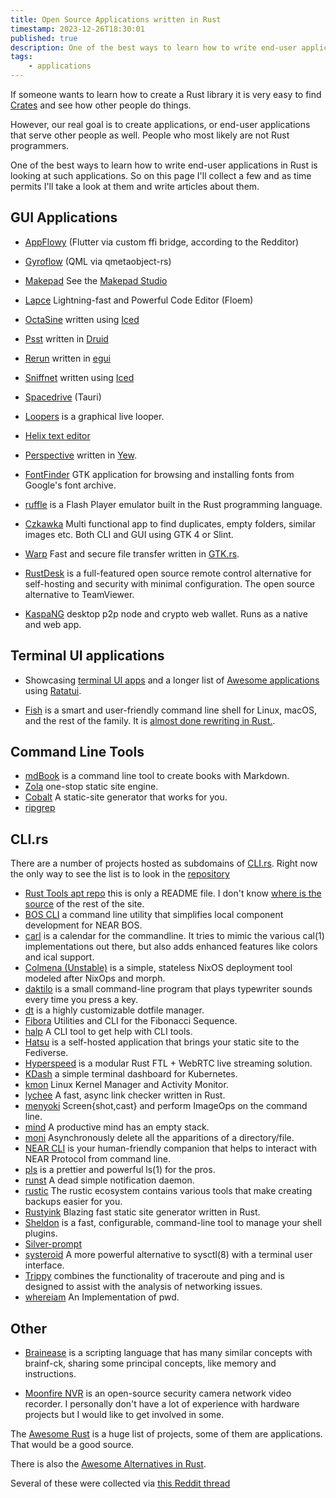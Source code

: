 ```yaml
---
title: Open Source Applications written in Rust
timestamp: 2023-12-26T18:30:01
published: true
description: One of the best ways to learn how to write end-user applications in Rust is looking at such applications.
tags:
    - applications
---
```


If someone wants to learn how to create a Rust library it is very easy to find [Crates](https://crates.io/) and see how other people do things.

However, our real goal is to create applications, or end-user applications that serve other people as well. People who most likely are not Rust programmers.

One of the best ways to learn how to write end-user applications in Rust is looking at such applications. So on this page I'll collect a few
and as time permits I'll take a look at them and write articles about them.

## GUI Applications

* [AppFlowy](https://appflowy.io/) (Flutter via custom ffi bridge, according to the Redditor)
* [Gyroflow](https://gyroflow.xyz/) (QML via qmetaobject-rs)
* [Makepad](https://makepad.nl/) See  the [Makepad Studio](https://makepad.dev/)
* [Lapce](https://lapce.dev/) Lightning-fast and Powerful Code Editor  (Floem)
* [OctaSine](https://www.octasine.com/) written using [Iced](https://iced.rs/)
* [Psst](https://github.com/jpochyla/psst) written in [Druid](https://linebender.org/druid/)
* [Rerun](https://www.rerun.io/) written in [egui](https://www.egui.rs/)
* [Sniffnet](https://sniffnet.net/) written using [Iced](https://iced.rs/)
* [Spacedrive](https://www.spacedrive.com/) (Tauri)
* [Loopers](https://github.com/mwylde/loopers) is a graphical live looper.
* [Helix text editor](https://helix-editor.com/)
* [Perspective](https://perspective.finos.org/) written in [Yew](https://yew.rs/).
* [FontFinder](https://github.com/mmstick/fontfinder) GTK application for browsing and installing fonts from Google's font archive.
* [ruffle](https://ruffle.rs/) is a Flash Player emulator built in the Rust programming language.
* [Czkawka](https://github.com/qarmin/czkawka/) Multi functional app to find duplicates, empty folders, similar images etc. Both CLI and GUI using GTK 4 or Slint.
* [Warp](https://apps.gnome.org/Warp/) Fast and secure file transfer written in [GTK.rs](https://gtk-rs.org/).

* [RustDesk](https://rustdesk.com/) is a full-featured open source remote control alternative for self-hosting and security with minimal configuration. The open source alternative to TeamViewer.

* [KaspaNG](https://aspectron.com/en/projects/kaspa-ng.html) desktop p2p node and crypto web wallet. Runs as a native and web app.

## Terminal UI applications

* Showcasing [terminal UI apps](https://ratatui.rs/showcase/apps/) and a longer list of [Awesome applications](https://github.com/ratatui-org/awesome-ratatui#-apps) using [Ratatui](https://ratatui.rs/).

* [Fish](https://fishshell.com/) is a smart and user-friendly command line shell for Linux, macOS, and the rest of the family. It is [almost done rewriting in Rust.](https://github.com/fish-shell/fish-shell/discussions/10123).



## Command Line Tools

* [mdBook](https://rust-lang.github.io/mdBook/) is a command line tool to create books with Markdown.
* [Zola](https://www.getzola.org/) one-stop static site engine.
* [Cobalt](https://cobalt-org.github.io/) A static-site generator that works for you.
* [ripgrep](https://github.com/BurntSushi/ripgrep)

## CLI.rs

There are a number of projects hosted as subdomains of [CLI.rs](https://cli.rs/). Right now the only way to see the list is to look in the [repository](https://github.com/zackify/cli.rs/tree/master/domains)

* [Rust Tools apt repo](https://apt.cli.rs/) this is only a README file. I don't know [where is the source](https://github.com/ethanhs/apt.cli.rs/issues/14) of the rest of the site.
* [BOS CLI](https://github.com/bos-cli-rs/bos-cli-rs) a command line utility that simplifies local component development for NEAR BOS.
* [carl](https://carl.cli.rs/) is a calendar for the commandline. It tries to mimic the various cal(1) implementations out there, but also adds enhanced features like colors and ical support.
* [Colmena (Unstable)](https://colmena.cli.rs/) is a simple, stateless NixOS deployment tool modeled after NixOps and morph.
* [daktilo](https://daktilo.cli.rs/) is a small command-line program that plays typewriter sounds every time you press a key.
* [dt](https://dt.cli.rs/) is a highly customizable dotfile manager.
* [Fibora](http://fibora.cli.rs/) Utilities and CLI for the Fibonacci Sequence.
* [halp](https://halp.cli.rs/) A CLI tool to get help with CLI tools.
* [Hatsu](https://hatsu.cli.rs/) is a self-hosted application that brings your static site to the Fediverse.
* [Hyperspeed](https://hyperspeed.cli.rs/) is a modular Rust FTL + WebRTC live streaming solution.
* [KDash](https://kdash.cli.rs/) a simple terminal dashboard for Kubernetes.
* [kmon](https://kmon.cli.rs/) Linux Kernel Manager and Activity Monitor.
* [lychee](https://lychee.cli.rs/) A fast, async link checker written in Rust.
* [menyoki](https://menyoki.cli.rs/) Screen{shot,cast} and perform ImageOps on the command line.
* [mind](https://mind.cli.rs/) A productive mind has an empty stack.
* [moni](http://moni.cli.rs/) Asynchronously delete all the apparitions of a directory/file.
* [NEAR CLI](https://github.com/near/near-cli-rs) is your human-friendly companion that helps to interact with NEAR Protocol from command line.
* [pls](https://pls.cli.rs/) is a prettier and powerful ls(1) for the pros.
* [runst](https://runst.cli.rs/) A dead simple notification daemon.
* [rustic](https://rustic.cli.rs/) The rustic ecosystem contains various tools that make creating backups easier for you.
* [Rustyink](https://rustyink.cli.rs/) Blazing fast static site generator written in Rust.
* [Sheldon](https://sheldon.cli.rs/) is a fast, configurable, command-line tool to manage your shell plugins.
* [Silver-prompt](https://silver.cli.rs/)
* [systeroid](https://systeroid.cli.rs/) A more powerful alternative to sysctl(8) with a terminal user interface.
* [Trippy](https://trippy.cli.rs/) combines the functionality of traceroute and ping and is designed to assist with the analysis of networking issues.
* [whereiam](http://whereiam.cli.rs/) An Implementation of pwd.


## Other

* [Brainease](https://brainease.cli.rs/) is a scripting language that has many similar concepts with brainf-ck, sharing some principal concepts, like memory and instructions.



* [Moonfire NVR](https://github.com/scottlamb/moonfire-nvr) is an open-source security camera network video recorder. I personally don't have a lot of experience with hardware projects but I would like to get involved in some.


The [Awesome Rust](https://github.com/rust-unofficial/awesome-rust) is a huge list of projects, some of them are applications. That would be a good source.

There is also the [Awesome Alternatives in Rust](https://github.com/TaKO8Ki/awesome-alternatives-in-rust).

Several of these were collected via [this Reddit thread](https://www.reddit.com/r/rust/comments/18rumat/open_source_enduser_applications_written_in_rust/)
